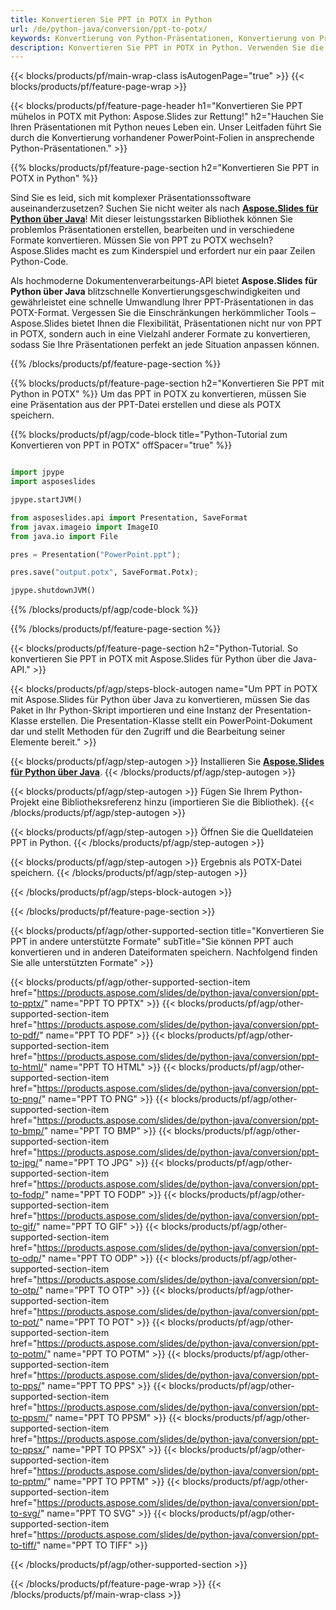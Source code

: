 ```yaml
---
title: Konvertieren Sie PPT in POTX in Python
url: /de/python-java/conversion/ppt-to-potx/
keywords: Konvertierung von Python-Präsentationen, Konvertierung von Präsentationen in Python, Python für Präsentationen, Aspose.Slides Python, Konvertierung von PPT nach POTX, Python-Präsentationsbibliothek
description: Konvertieren Sie PPT in POTX in Python. Verwenden Sie die Python-Bibliotheks-API, um PPT-Dateien in POTX zu konvertieren
---
```


{{< blocks/products/pf/main-wrap-class isAutogenPage="true" >}}
{{< blocks/products/pf/feature-page-wrap >}}

{{< blocks/products/pf/feature-page-header h1="Konvertieren Sie PPT mühelos in POTX mit Python: Aspose.Slides zur Rettung!" h2="Hauchen Sie Ihren Präsentationen mit Python neues Leben ein. Unser Leitfaden führt Sie durch die Konvertierung vorhandener PowerPoint-Folien in ansprechende Python-Präsentationen." >}}

{{% blocks/products/pf/feature-page-section h2="Konvertieren Sie PPT in POTX in Python" %}}

Sind Sie es leid, sich mit komplexer Präsentationssoftware auseinanderzusetzen? Suchen Sie nicht weiter als nach [**Aspose.Slides für Python über Java**](https://products.aspose.com/slides/de/python-java/)! Mit dieser leistungsstarken Bibliothek können Sie problemlos Präsentationen erstellen, bearbeiten und in verschiedene Formate konvertieren. Müssen Sie von PPT zu POTX wechseln? Aspose.Slides macht es zum Kinderspiel und erfordert nur ein paar Zeilen Python-Code.

Als hochmoderne Dokumentenverarbeitungs-API bietet **Aspose.Slides für Python über Java** blitzschnelle Konvertierungsgeschwindigkeiten und gewährleistet eine schnelle Umwandlung Ihrer PPT-Präsentationen in das POTX-Format. Vergessen Sie die Einschränkungen herkömmlicher Tools – Aspose.Slides bietet Ihnen die Flexibilität, Präsentationen nicht nur von PPT in POTX, sondern auch in eine Vielzahl anderer Formate zu konvertieren, sodass Sie Ihre Präsentationen perfekt an jede Situation anpassen können.

{{% /blocks/products/pf/feature-page-section %}}

{{% blocks/products/pf/feature-page-section  h2="Konvertieren Sie PPT mit Python in POTX" %}}
Um das PPT in POTX zu konvertieren, müssen Sie eine Präsentation aus der PPT-Datei erstellen und diese als POTX speichern.

{{% blocks/products/pf/agp/code-block title="Python-Tutorial zum Konvertieren von PPT in POTX" offSpacer="true" %}}

```python

import jpype
import asposeslides

jpype.startJVM()

from asposeslides.api import Presentation, SaveFormat
from javax.imageio import ImageIO
from java.io import File

pres = Presentation("PowerPoint.ppt");

pres.save("output.potx", SaveFormat.Potx);

jpype.shutdownJVM()
```


{{% /blocks/products/pf/agp/code-block %}}

{{% /blocks/products/pf/feature-page-section %}}

{{< blocks/products/pf/feature-page-section  h2="Python-Tutorial. So konvertieren Sie PPT in POTX mit Aspose.Slides für Python über die Java-API." >}}

{{< blocks/products/pf/agp/steps-block-autogen name="Um PPT in POTX mit Aspose.Slides für Python über Java zu konvertieren, müssen Sie das Paket in Ihr Python-Skript importieren und eine Instanz der Presentation-Klasse erstellen. Die Presentation-Klasse stellt ein PowerPoint-Dokument dar und stellt Methoden für den Zugriff und die Bearbeitung seiner Elemente bereit." >}}

{{< blocks/products/pf/agp/step-autogen >}}
Installieren Sie [**Aspose.Slides für Python über Java**](https://products.aspose.com/slides/de/python-java/).
{{< /blocks/products/pf/agp/step-autogen >}}

{{< blocks/products/pf/agp/step-autogen >}}
Fügen Sie Ihrem Python-Projekt eine Bibliotheksreferenz hinzu (importieren Sie die Bibliothek).
{{< /blocks/products/pf/agp/step-autogen >}}

{{< blocks/products/pf/agp/step-autogen >}}
Öffnen Sie die Quelldateien PPT in Python.
{{< /blocks/products/pf/agp/step-autogen >}}

{{< blocks/products/pf/agp/step-autogen >}}
Ergebnis als POTX-Datei speichern.
{{< /blocks/products/pf/agp/step-autogen >}}

{{< /blocks/products/pf/agp/steps-block-autogen >}}

{{< /blocks/products/pf/feature-page-section >}}

{{< blocks/products/pf/agp/other-supported-section title="Konvertieren Sie PPT in andere unterstützte Formate" subTitle="Sie können PPT auch konvertieren und in anderen Dateiformaten speichern. Nachfolgend finden Sie alle unterstützten Formate" >}}

{{< blocks/products/pf/agp/other-supported-section-item href="https://products.aspose.com/slides/de/python-java/conversion/ppt-to-pptx/" name="PPT TO PPTX" >}}
{{< blocks/products/pf/agp/other-supported-section-item href="https://products.aspose.com/slides/de/python-java/conversion/ppt-to-pdf/" name="PPT TO PDF" >}}
{{< blocks/products/pf/agp/other-supported-section-item href="https://products.aspose.com/slides/de/python-java/conversion/ppt-to-html/" name="PPT TO HTML" >}}
{{< blocks/products/pf/agp/other-supported-section-item href="https://products.aspose.com/slides/de/python-java/conversion/ppt-to-png/" name="PPT TO PNG" >}}
{{< blocks/products/pf/agp/other-supported-section-item href="https://products.aspose.com/slides/de/python-java/conversion/ppt-to-bmp/" name="PPT TO BMP" >}}
{{< blocks/products/pf/agp/other-supported-section-item href="https://products.aspose.com/slides/de/python-java/conversion/ppt-to-jpg/" name="PPT TO JPG" >}}
{{< blocks/products/pf/agp/other-supported-section-item href="https://products.aspose.com/slides/de/python-java/conversion/ppt-to-fodp/" name="PPT TO FODP" >}}
{{< blocks/products/pf/agp/other-supported-section-item href="https://products.aspose.com/slides/de/python-java/conversion/ppt-to-gif/" name="PPT TO GIF" >}}
{{< blocks/products/pf/agp/other-supported-section-item href="https://products.aspose.com/slides/de/python-java/conversion/ppt-to-odp/" name="PPT TO ODP" >}}
{{< blocks/products/pf/agp/other-supported-section-item href="https://products.aspose.com/slides/de/python-java/conversion/ppt-to-otp/" name="PPT TO OTP" >}}
{{< blocks/products/pf/agp/other-supported-section-item href="https://products.aspose.com/slides/de/python-java/conversion/ppt-to-pot/" name="PPT TO POT" >}}
{{< blocks/products/pf/agp/other-supported-section-item href="https://products.aspose.com/slides/de/python-java/conversion/ppt-to-potm/" name="PPT TO POTM" >}}
{{< blocks/products/pf/agp/other-supported-section-item href="https://products.aspose.com/slides/de/python-java/conversion/ppt-to-pps/" name="PPT TO PPS" >}}
{{< blocks/products/pf/agp/other-supported-section-item href="https://products.aspose.com/slides/de/python-java/conversion/ppt-to-ppsm/" name="PPT TO PPSM" >}}
{{< blocks/products/pf/agp/other-supported-section-item href="https://products.aspose.com/slides/de/python-java/conversion/ppt-to-ppsx/" name="PPT TO PPSX" >}}
{{< blocks/products/pf/agp/other-supported-section-item href="https://products.aspose.com/slides/de/python-java/conversion/ppt-to-pptm/" name="PPT TO PPTM" >}}
{{< blocks/products/pf/agp/other-supported-section-item href="https://products.aspose.com/slides/de/python-java/conversion/ppt-to-svg/" name="PPT TO SVG" >}}
{{< blocks/products/pf/agp/other-supported-section-item href="https://products.aspose.com/slides/de/python-java/conversion/ppt-to-tiff/" name="PPT TO TIFF" >}}


{{< /blocks/products/pf/agp/other-supported-section >}}

{{< /blocks/products/pf/feature-page-wrap >}}
{{< /blocks/products/pf/main-wrap-class >}}
